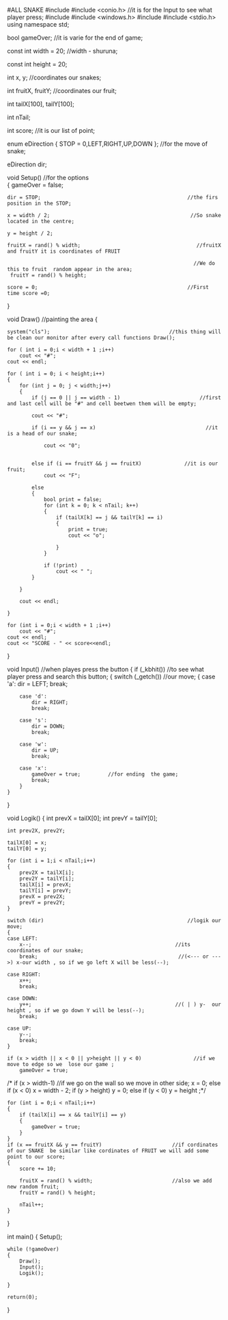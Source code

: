 #ALL SNAKE
#include <iostream>
#include <conio.h>          //it is for the Input to see what player press;
#include <iomanip>
#include <windows.h>
#include <fstream>
#include <stdio.h>     
using namespace std;

bool gameOver;                                                                                             //it is varie for the end of game;

const int width = 20;                                                                                      //width - shuruna;

const int height = 20;

 int x, y;                                                                                  //coordinates our snakes;

 int fruitX, fruitY;                                                                 //coordinates our fruit;

 int tailX[100], tailY[100];

 int nTail;

 int score;                                                                         //it is our list of point;

 enum eDirection { STOP = 0,LEFT,RIGHT,UP,DOWN };                                     //for the move of snake;

 eDirection dir;

void Setup()                                                                                                //for the options                            
{
	gameOver = false;

	dir = STOP;                                                //the firs position in the STOP;

	x = width / 2;                                              //So snake located in the centre;  

	y = height / 2;

	fruitX = rand() % width;                                      //fruitX and fruitY it is coordinates of FRUIT 
	                                                             
	                                                             //We do this to fruit  random appear in the area;
	 fruitY = rand() % height;

	score = 0;                                                 //First time score =0;
}

void Draw()                                                                                               //painting  the area
{

	system("cls");                                       //this thing will be clean our monitor after every call functions Draw();

	for ( int i = 0;i < width + 1 ;i++)
		cout << "#";
	cout << endl;

	for ( int i = 0; i < height;i++)
	{
		for (int j = 0; j < width;j++)
		{
			if (j == 0 || j == width - 1)                          //first and last cell will be "#" and cell beetwen them will be empty;

			cout << "#";

			if (i == y && j == x)                                    //it is a head of our snake; 

				cout << "0";


			else if (i == fruitY && j == fruitX)              //it is our fruit;
				cout << "F";

			else
			{
				bool print = false;
				for (int k = 0; k < nTail; k++)
				{
					if (tailX[k] == j && tailY[k] == i)
					{
						print = true;
						cout << "o";
						
					}
				}

				if (!print)
					cout << " ";
			}

		}

		cout << endl;

	}

	for (int i = 0;i < width + 1 ;i++)
		cout << "#";
	cout << endl;
	cout << "SCORE - " << score<<endl;
}

void Input()                                                                                         //when playes press the button 
{
	if (_kbhit())                     //to see what player press and search this button;
	{
		switch (_getch())            //our move; 
		{
		case 'a':
			dir = LEFT;
			break;

		case 'd':
			dir = RIGHT;
			break;

		case 's':
			dir = DOWN;
			break;

		case 'w':
			dir = UP;
			break;

		case 'x':
			gameOver = true;         //for ending  the game;
			break;
		}
    }
}

void Logik()
{
	int prevX = tailX[0];
	int prevY = tailY[0];

	int prev2X, prev2Y;

	tailX[0] = x;
	tailY[0] = y;

	for (int i = 1;i < nTail;i++)
	{
		prev2X = tailX[i];
		prev2Y = tailY[i];
		tailX[i] = prevX;
		tailY[i] = prevY;
		prevX = prev2X;
		prevY = prev2Y;
	}

	switch (dir)                                               //logik our move;
	{
	case LEFT:
		x--;                                               //its coordinates of our snake;                                       
		break;                                              //(<--- or --->) x-our width , so if we go left X will be less(--);

	case RIGHT:
		x++;
		break;

	case DOWN:
		y++;                                               //( | ) y-  our height , so if we go down Y will be less(--);   
		break;

	case UP:
		y--;
		break;
	}

	if (x > width || x < 0 || y>height || y < 0)                 //if we move to edge so we  lose our game ;
		gameOver = true;

/*	if (x > width-1)                                             //if we go on the wall so we move in other side;
		x = 0;
	else if (x < 0)
		x = width - 2;
	if (y > height)
		y = 0;
	else if (y < 0)
		y = height ;*/

	for (int i = 0;i < nTail;i++)
	{
		if (tailX[i] == x && tailY[i] == y)
		{
			gameOver = true;
		}
	}
	if (x == fruitX && y == fruitY)                       //if cordinates of our SNAKE  be similar like cordinates of FRUIT we will add some point to our score;
	{
		score += 10;

		fruitX = rand() % width;                          //also we add new random fruit;         
		fruitY = rand() % height;

		nTail++;
	}
}


int main()
{
	Setup();

	while (!gameOver)
	{
		Draw();
		Input();
		Logik();

	}

	return(0);
}

